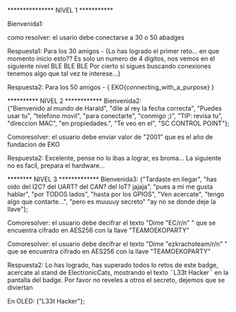 *************** NIVEL 1 ***********

Bienvenida1:

como resolver: el usario debe conectarse a 30 o 50 abadges

Respuesta1: Para los 30 amigos - {Lo has logrado el primer reto... en que momento inicio esto?? 
Es solo un numero de 4 digitos, nos vemos en el siguiente nivel BLE BLE BLE
Por cierto si sigues buscando conexiones tenemos algo que tal vez te interese...}

Respuesta2: Para los 50 amigos - { EKO{connecting_with_a_purpose} }

********** NIVEL 2 ************
Bienvenida2:    
    {"Bienvenido al mundo de Harald",
    "dile al rey la fecha correcta",
    "Puedes usar tu",
    "telefono movil",
    "para conectarte",
    "conmigo ;)",
    "TIP: revisa tu",
    "direccion MAC",
    "en propiedades.",
    "Te veo en el",
    "SC CONTROL POINT"};

Comoresolver: el usuario debe enviar valor de "2001" que es 
el año de fundacion de EKO

Respuesta2: Excelente, pense no lo ibas a lograr, es broma...
La siguiente no es facil, prepara el hardware...


 ******** NIVEL 3 *************
 Bienvenida3:
    {"Tardaste en llegar",
    "has oido del I2C? del UART? del CAN? del IoT? jajaja",
    "pues a mi me gusta hablar",
    "por TODOS lados",
    "hasta por los GPIOS",
    "Ven acercate",
    "tengo algo que contarte...",
    "pero es muuuuy secreto"
    "ay no se donde deje la llave"};

Comoresolver: el usuario debe decifrar el texto "Dime "EC/r/n" " que se encuentra cifrado en AES256 con la llave "TEAMOEKOPARTY"

Comoresolver: el usuario debe decifrar el texto "Dime "ezkrachoteam/r/n" " que se encuentra cifrado en AES256 con la llave "TEAMOEKOPARTY"

Respuesta2:
Lo has logrado, has superado todos lo retos de este badge, acercate al stand de ElectronicCats, mostrando el texto ¨L33t Hacker¨ en la pantalla del badge. Por favor no reveles a otros el secreto, dejemos que se diviertan

En OLED: {"L33t Hacker"};
